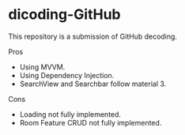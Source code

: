 # dicoding-GitHub
This repository is a submission of GitHub decoding.

Pros
+ Using MVVM.
+ Using Dependency Injection.
+ SearchView and Searchbar follow material 3.

Cons
- Loading not fully implemented.
- Room Feature CRUD not fully implemented.
